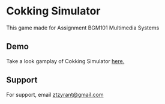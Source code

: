 #  Cokking Simulator


This game made for Assignment BGM101 Multimedia Systems
## Demo

Take a look gamplay of Cokking Simulator [here.](https://drive.google.com/file/d/160ZRD34wNf2RmQC5TaG5bJI7ktjmLUwz/view)


## Support

For support, email ztzyrant@gmail.com
